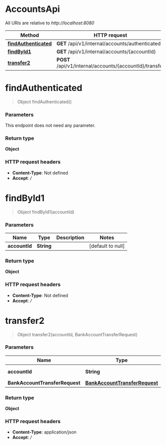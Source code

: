 # AccountsApi

All URIs are relative to *http://localhost:8080*

| Method | HTTP request | Description |
|------------- | ------------- | -------------|
| [**findAuthenticated**](AccountsApi.md#findAuthenticated) | **GET** /api/v1/internal/accounts/authenticated |  |
| [**findById1**](AccountsApi.md#findById1) | **GET** /api/v1/internal/accounts/{accountId} |  |
| [**transfer2**](AccountsApi.md#transfer2) | **POST** /api/v1/internal/accounts/{accountId}/transfer |  |


<a name="findAuthenticated"></a>
# **findAuthenticated**
> Object findAuthenticated()


### Parameters
This endpoint does not need any parameter.

### Return type

**Object**

### HTTP request headers

- **Content-Type**: Not defined
- **Accept**: */*

<a name="findById1"></a>
# **findById1**
> Object findById1(accountId)


### Parameters

|Name | Type | Description  | Notes |
|------------- | ------------- | ------------- | -------------|
| **accountId** | **String**|  | [default to null] |

### Return type

**Object**


### HTTP request headers

- **Content-Type**: Not defined
- **Accept**: */*

<a name="transfer2"></a>
# **transfer2**
> Object transfer2(accountId, BankAccountTransferRequest)



### Parameters

|Name | Type | Description  | Notes |
|------------- | ------------- | ------------- | -------------|
| **accountId** | **String**|  | [default to null] |
| **BankAccountTransferRequest** | [**BankAccountTransferRequest**](../Models/BankAccountTransferRequest.md)|  | |

### Return type

**Object**


### HTTP request headers

- **Content-Type**: application/json
- **Accept**: */*

